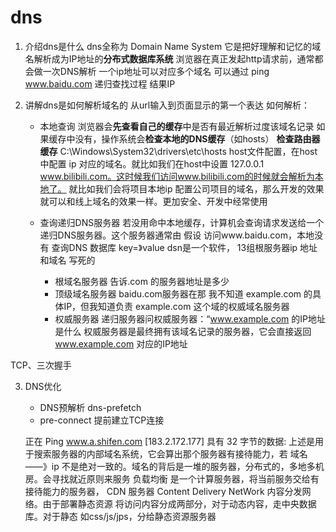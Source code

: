 # dns
1. 介绍dns是什么
    dns全称为 Domain Name System
    它是把好理解和记忆的域名解析成为IP地址的**分布式数据库系统**
    浏览器在真正发起http请求前，通常都会做一次DNS解析
    一个ip地址可以对应多个域名
    可以通过 ping www.baidu.com 递归查找过程 结果IP

2. 讲解dns是如何解析域名的
    从url输入到页面显示的第一个表达
    如何解析：
    - 本地查询
        浏览器会**先查看自己的缓存**中是否有最近解析过度该域名记录
        如果缓存中没有，操作系统会**检查本地的DNS缓存**（如hosts）
        **检查路由器缓存**
        C:\Windows\System32\drivers\etc\hosts
        host文件配置，在host中配置 ip 对应的域名。就比如我们在host中设置 127.0.0.1 www.bilibili.com。这时候我们访问www.bilibili.com的时候就会解析为本地了。
        就比如我们会将项目本地ip 配置公司项目的域名，那么开发的效果就可以和线上域名的效果一样。更加安全、开发中经常使用

    - 查询递归DNS服务器
        若没用命中本地缓存，计算机会查询请求发送给一个递归DNS服务器。这个服务器通常由
        假设 访问www.baidu.com，本地没有
        查询DNS 数据库 key=》value
        dsn是一个软件， 13组根服务器ip 地址和域名
        写死的
        - 根域名服务器 
            告诉.com 的服务器地址是多少
        - 顶级域名服务器
            baidu.com服务器在那
            我不知道 example.com 的具体IP，但我知道负责 example.com 这个域的权威域名服务器
        - 权威服务器
            递归服务器问权威服务器：“www.example.com 的IP地址是什么
            权威服务器是最终拥有该域名记录的服务器，它会直接返回 www.example.com 对应的IP地址

TCP、三次握手

3. DNS优化
    - DNS预解析 dns-prefetch 
        <link type="dns-prefetch" href="//g.alicdn.com"/>
    - pre-connect 提前建立TCP连接
        <link data-
        tcp连接提前 打开通道 实现多路复用
    
    正在 Ping www.a.shifen.com [183.2.172.177] 具有 32 字节的数据:
    上述是用于搜索服务器的内部域名系统，它会算出那个服务器有接待能力，若
    域名——》ip 不是绝对一致的。域名的背后是一堆的服务器，分布式的，多地多机房。会寻找就近原则来服务
    负载均衡
        是一个计算服务器，将当前服务交给有接待能力的服务器，
    CDN 服务器
        Content Delivery NetWork 内容分发网络。由于部署静态资源
        将访问内容分成两部分，对于动态内容，走中央数据库。对于静态 如css/js/jps，分给静态资源服务器

